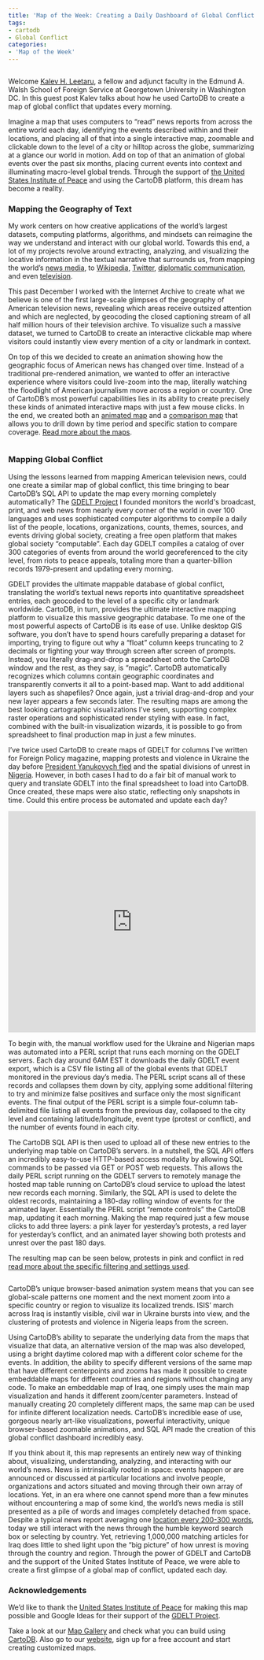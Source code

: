 ```yaml
---
title: 'Map of the Week: Creating a Daily Dashboard of Global Conflict'
tags:
- cartodb
- Global Conflict
categories:
- 'Map of the Week'
---
```


<div class="wrap"><p><a href="http://gdeltproject.org/globaldashboard/" class="wrap-border"><img src="/img/posts/2014-08-18-global-conflict/map3.png" alt="" /></a></p></div>

Welcome [Kalev H. Leetaru](http://www.kalevleetaru.com/), a fellow and adjunct faculty in the Edmund A. Walsh School of Foreign Service at Georgetown University in Washington DC.  In this guest post Kalev talks about how he used CartoDB to create a map of global conflict that updates every morning.

<!--more-->

Imagine a map that uses computers to “read” news reports from across the entire world each day, identifying the events described within and their locations, and placing all of that into a single interactive map, zoomable and clickable down to the level of a city or hilltop across the globe, summarizing at a glance our world in motion. Add on top of that an animation of global events over the past six months, placing current events into context and illuminating macro-level global trends.  Through the support of [the United States Institute of Peace](http://www.usip.org/) and using the CartoDB platform, this dream has become a reality.

### Mapping the Geography of Text
My work centers on how creative applications of the world’s largest datasets, computing platforms, algorithms, and mindsets can reimagine the way we understand and interact with our global world.  Towards this end, a lot of my projects revolve around extracting, analyzing, and visualizing the locative information in the textual narrative that surrounds us, from mapping the world’s [news media](http://firstmonday.org/ojs/index.php/fm/article/view/3663/3040), to [Wikipedia](http://www.dlib.org/dlib/september12/leetaru/09leetaru.html), [Twitter](http://journals.uic.edu/ojs/index.php/fm/article/view/4366/3654), [diplomatic communication](http://journals.uic.edu/ojs/index.php/fm/article/view/4366/3654),  and even [television](http://www.knightfoundation.org/blogs/knightblog/2014/1/7/internet-archives-virtual-reading-room-empowers-data-mining-societal-scale/).   

This past December I worked with the Internet Archive   to create what we believe is one of the first large-scale glimpses of the geography of American television news, revealing which areas receive outsized attention and which are neglected, by geocoding the closed captioning stream of all half million hours of their television archive.  To visualize such a massive dataset, we turned to CartoDB to create an interactive clickable map where visitors could instantly view every mention of a city or landmark in context.  

On top of this we decided to create an animation showing how the geographic focus of American news has changed over time.  Instead of a traditional pre-rendered animation, we wanted to offer an interactive experience where visitors could live-zoom into the map, literally watching the floodlight of American journalism move across a region or country.  One of CartoDB’s most powerful capabilities lies in its ability to create precisely these kinds of animated interactive maps with just a few mouse clicks.  In the end, we created both an [animated map](http://archive.org/tvgeo/) and a [comparison map](http://archive.org/tvgeo/tvgeo_geosearch.html) that allows you to drill down by time period and specific station to compare coverage.  [Read more about the maps](http://blog.archive.org/2013/12/13/mapping-400000-hours-of-u-s-tv-news/). 

<div class="wrap"><p><a href="http://archive.org/tvgeo/" class="wrap-border"><img src="/img/posts/2014-08-18-global-conflict/map.png" alt="" /></a></p></div>

### Mapping Global Conflict

Using the lessons learned from mapping American television news, could one create a similar map of global conflict, this time bringing to bear CartoDB’s SQL API to update the map every morning completely automatically?  The [GDELT Project](http://gdeltproject.org/) I founded  monitors the world's broadcast, print, and web news from nearly every corner of the world in over 100 languages and uses sophisticated computer algorithms to compile a daily list of the people, locations, organizations, counts, themes, sources, and events driving global society, creating a free open platform that makes global society “computable”.  Each day GDELT compiles a catalog of over 300 categories of events from around the world georeferenced to the city level, from riots to peace appeals, totaling more than a quarter-billion records 1979-present and updating every morning.

GDELT provides the ultimate mappable database of global conflict, translating the world’s textual news reports into quantitative spreadsheet entries, each geocoded to the level of a specific city or landmark worldwide.   CartoDB, in turn, provides the ultimate interactive mapping platform to visualize this massive geographic database.  To me one of the most powerful aspects of CartoDB is its ease of use.  Unlike desktop GIS software, you don’t have to spend hours carefully preparing a dataset for importing, trying to figure out why a “float” column keeps truncating to 2 decimals or fighting your way through screen after screen of prompts.  Instead, you literally drag-and-drop a spreadsheet onto the CartoDB window and the rest, as they say, is “magic”.  CartoDB automatically recognizes which columns contain geographic coordinates and transparently converts it all to a point-based map.  Want to add additional layers such as shapefiles?  Once again, just a trivial drag-and-drop and your new layer appears a few seconds later.  The resulting maps are among the best looking cartographic visualizations I’ve seen, supporting complex raster operations and sophisticated render styling with ease.  In fact, combined with the built-in visualization wizards, it is possible to go from spreadsheet to final production map in just a few minutes.

I’ve twice used CartoDB to create maps of GDELT for columns I’ve written for Foreign Policy magazine, mapping protests and violence in Ukraine the day before [President Yanukovych fled](http://www.foreignpolicy.com/articles/2014/02/21/it_s_not_just_kiev_ukraine_protest_map) and the spatial divisions of unrest in [Nigeria](http://www.foreignpolicy.com/articles/2014/03/13/mapping_violence_and_protests_in_nigeria). However, in both cases I had to do a fair bit of manual work to query and translate GDELT into the final spreadsheet to load into CartoDB.  Once created, these maps were also static, reflecting only snapshots in time.  Could this entire process be automated and update each day?

<div class="wrap">
  <iframe width='100%' height='450' frameborder='0' src='http://kalevleetaru.cartodb.com/viz/4be22d54-9e90-11e3-b4e2-0edd25b1ac90/embed_map?title=true&description=true&search=false&shareable=true&cartodb_logo=true&layer_selector=false&legends=false&scrollwheel=true&fullscreen=true&sublayer_o' allowfullscreen webkitallowfullscreen mozallowfullscreen oallowfullscreen msallowfullscreen></iframe>
</div>

To begin with, the manual workflow used for the Ukraine and Nigerian maps was automated into a PERL script that runs each morning on the GDELT servers.  Each day around 6AM EST it downloads the daily GDELT event export, which is a CSV file listing all of the global events that GDELT monitored in the previous day’s media.  The PERL script scans all of these records and collapses them down by city, applying some additional filtering to try and minimize false positives and surface only the most significant events.  The final output of the PERL script is a simple four-column tab-delimited file listing all events from the previous day, collapsed to the city level and containing latitude/longitude, event type (protest or conflict), and the number of events found in each city.

The CartoDB SQL API   is then used to upload all of these new entries to the underlying map table on CartoDB’s servers.  In a nutshell, the SQL API offers an incredibly easy-to-use HTTP-based access modality by allowing SQL commands to be passed via GET or POST web requests.  This allows the daily PERL script running on the GDELT servers to remotely manage the hosted map table running on CartoDB’s cloud service to upload the latest new records each morning.  Similarly, the SQL API is used to delete the oldest records, maintaining a 180-day rolling window of events for the animated layer.  Essentially the PERL script “remote controls” the CartoDB map, updating it each morning.  Making the map required just a few mouse clicks to add three layers: a pink layer for yesterday’s protests, a red layer for yesterday’s conflict, and an animated layer showing both protests and unrest over the past 180 days.

The resulting map can be seen below, protests in pink and conflict in red [read more about the specific filtering and settings used](http://blog.gdeltproject.org/mapping-a-world-in-motion-a-daily-dashboard-of-global-conflict/).

<div class="wrap"><p><a href="http://gdeltproject.org/globaldashboard/" class="wrap-border"><img src="/img/posts/2014-08-18-global-conflict/map2.png" alt="" /></a></p></div>

CartoDB’s unique browser-based animation system means that you can see global-scale patterns one moment and the next moment zoom into a specific country or region to visualize its localized trends.  ISIS’ march across Iraq is instantly visible, civil war in Ukraine bursts into view, and the clustering of protests and violence in Nigeria leaps from the screen.  

Using CartoDB’s ability to separate the underlying data from the maps that visualize that data, an alternative version of the map was also developed, using a bright daytime colored map with a different color scheme for the events.  In addition, the ability to specify different versions of the same map that have different centerpoints and zooms has made it possible to create embeddable maps for different countries and regions without changing any code.  To make an embeddable map of Iraq, one simply uses the main map visualization and hands it different zoom/center parameters.  Instead of manually creating 20 completely different maps, the same map can be used for infinite different localization needs.  CartoDB’s incredible ease of use, gorgeous nearly art-like visualizations, powerful interactivity, unique browser-based zoomable animations, and SQL API made the creation of this global conflict dashboard incredibly easy.

If you think about it, this map represents an entirely new way of thinking about, visualizing, understanding, analyzing, and interacting with our world’s news. News is intrinsically rooted in space: events happen or are announced or discussed at particular locations and involve people, organizations and actors situated and moving through their own array of locations. Yet, in an era where one cannot spend more than a few minutes without encountering a map of some kind, the world’s news media is still presented as a pile of words and images completely detached from space. Despite a typical news report averaging one [location every 200-300 words](http://firstmonday.org/ojs/index.php/fm/article/view/3663/3040), today we still interact with the news through the humble keyword search box or selecting by country. Yet, retrieving 1,000,000 matching articles for Iraq does little to shed light upon the “big picture” of how unrest is moving through the country and region.  Through the power of GDELT and CartoDB and the support of the United States Institute of Peace, we were able to create a first glimpse of a global map of conflict, updated each day.

### Acknowledgements

We’d like to thank the [United States Institute of Peace](http://www.usip.org/) for making this map possible and Google Ideas for their support of the [GDELT Project](http://gdeltproject.org/).

Take a look at our [Map Gallery](http://cartodb.com/gallery) and check what you can build using [CartoDB](http://cartodb.com/gallery). Also go to our [website](http://cartodb.com/), sign up for a free account and start creating customized maps.

